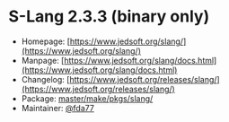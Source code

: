 # S-Lang 2.3.3 (binary only)
  - Homepage: [https://www.jedsoft.org/slang/](https://www.jedsoft.org/slang/)
  - Manpage: [https://www.jedsoft.org/slang/docs.html](https://www.jedsoft.org/slang/docs.html)
  - Changelog: [https://www.jedsoft.org/releases/slang/](https://www.jedsoft.org/releases/slang/)
  - Package: [master/make/pkgs/slang/](https://github.com/Freetz-NG/freetz-ng/tree/master/make/pkgs/slang/)
  - Maintainer: [@fda77](https://github.com/fda77)

